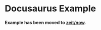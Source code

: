 # Docusaurus Example

#### Example has been moved to [zeit/now](https://github.com/zeit/now/tree/master/examples/docusaurus).
